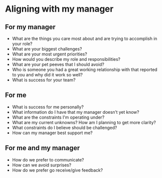 # Aligning with my manager

## For my manager

- What are the things you care most about and are trying to accomplish in your role?
- What are your biggest challenges?
- What are your most urgent priorities?
- How would you describe my role and responsibilities?
- What are your pet peeves that I should avoid?
- Who is someone you had a great working relationship with that reported to you and why did it work so well?
- What is success for your team?

## For me

- What is success for me personally?
- What information do I have that my manager doesn’t yet know?
- What are the constraints I'm operating under?
- What are my current unknowns? How am I planning to get more clarity?
- What constraints do I believe should be challenged?
- How can my manager best support me?

## For me and my manager
- How do we prefer to communicate?
- How can we avoid surprises?
- How do we prefer go receive/give feedback?
